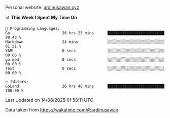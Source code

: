 Personal website: [ardinusawan.xyz](https://ardinusawan.xyz)

<!--START_SECTION:waka-->
📊 **This Week I Spent My Time On** 

```text
💬 Programming Languages: 
Go                       26 hrs 23 mins      █████████████████████████   98.43 % 
Markdown                 24 mins             ░░░░░░░░░░░░░░░░░░░░░░░░░   01.51 % 
YAML                     0 secs              ░░░░░░░░░░░░░░░░░░░░░░░░░   00.06 % 
go.mod                   0 secs              ░░░░░░░░░░░░░░░░░░░░░░░░░   00.00 % 
Text                     0 secs              ░░░░░░░░░░░░░░░░░░░░░░░░░   00.00 % 

🔥 Editors: 
GoLand                   26 hrs 48 mins      █████████████████████████   100.00 % 
```


 Last Updated on 14/08/2025 01:58:11 UTC
<!--END_SECTION:waka-->
Data taken from https://wakatime.com/@ardinusawan
